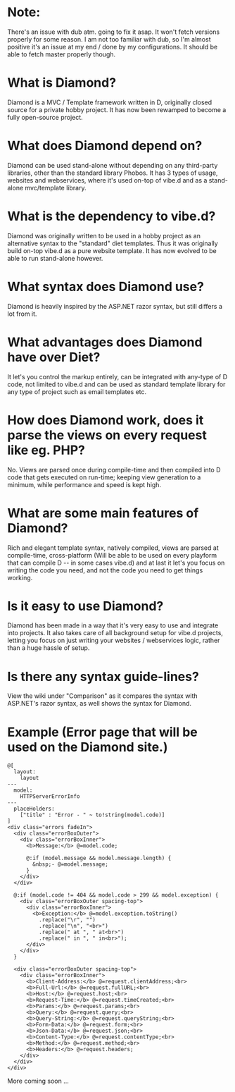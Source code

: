 # Note:
There's an issue with dub atm. going to fix it asap. It won't fetch versions properly for some reason.
I am not too familiar with dub, so I'm almost positive it's an issue at my end / done by my configurations.
It should be able to fetch master properly though.

# What is Diamond?
Diamond is a MVC / Template framework written in D, originally closed source for a private hobby project. It has now been rewamped to become a fully open-source project.

# What does Diamond depend on?
Diamond can be used stand-alone without depending on any third-party libraries, other than the standard library Phobos. It has 3 types of usage, websites and webservices, where it's used on-top of vibe.d and as a stand-alone mvc/template library.

# What is the dependency to vibe.d?
Diamond was originally written to be used in a hobby project as an alternative syntax to the "standard" diet templates. Thus it was originally build on-top vibe.d as a pure website template. It has now evolved to be able to run stand-alone however.

# What syntax does Diamond use?
Diamond is heavily inspired by the ASP.NET razor syntax, but still differs a lot from it.

# What advantages does Diamond have over Diet?
It let's you control the markup entirely, can be integrated with any-type of D code, not limited to vibe.d and can be used as  standard template library for any type of project such as email templates etc.

# How does Diamond work, does it parse the views on every request like eg. PHP?
No. Views are parsed once during compile-time and then compiled into D code that gets executed on run-time; keeping view generation to a minimum, while performance and speed is kept high.

# What are some main features of Diamond?
Rich and elegant template syntax, natively compiled, views are parsed at compile-time, cross-platform (Will be able to be used on every playform that can compile D -- in some cases vibe.d) and at last it let's you focus on writing the code you need, and not the code you need to get things working.

# Is it easy to use Diamond?
Diamond has been made in a way that it's very easy to use and integrate into projects. It also takes care of all background setup for vibe.d projects, letting you focus on just writing your websites / webservices logic, rather than a huge hassle of setup.

# Is there any syntax guide-lines?
View the wiki under "Comparison" as it compares the syntax with ASP.NET's razor syntax, as well shows the syntax for Diamond.

# Example (Error page that will be used on the Diamond site.)

	@[
	  layout:
		layout
	---
	  model:
		HTTPServerErrorInfo
	---
	  placeHolders:
		["title" : "Error - " ~ to!string(model.code)]
	]
	<div class="errors fadeIn">
	  <div class="errorBoxOuter">
		<div class="errorBoxInner">
		  <b>Message:</b> @=model.code;

		  @:if (model.message && model.message.length) {
			&nbsp;- @=model.message;
		  }
		</div>
	  </div>

	  @:if (model.code != 404 && model.code > 299 && model.exception) {
		<div class="errorBoxOuter spacing-top">
		  <div class="errorBoxInner">
			<b>Exception:</b> @=model.exception.toString()
			  .replace("\r", "")
			  .replace("\n", "<br>")
			  .replace(" at ", " at<br>")
			  .replace(" in ", " in<br>");
		  </div>
		</div>
	  }

	  <div class="errorBoxOuter spacing-top">
		<div class="errorBoxInner">
		  <b>Client-Address:</b> @=request.clientAddress;<br>
		  <b>Full-Url:</b> @=request.fullURL;<br>
		  <b>Host:</b> @=request.host;<br>
		  <b>Request-Time:</b> @=request.timeCreated;<br>
		  <b>Params:</b> @=request.params;<br>
		  <b>Query:</b> @=request.query;<br>
		  <b>Query-String:</b> @=request.queryString;<br>
		  <b>Form-Data:</b> @=request.form;<br>
		  <b>Json-Data:</b> @=request.json;<br>
		  <b>Content-Type:</b> @=request.contentType;<br>
		  <b>Method:</b> @=request.method;<br>
		  <b>Headers:</b> @=request.headers;
		</div>
	  </div>
	</div>


More coming soon ...
